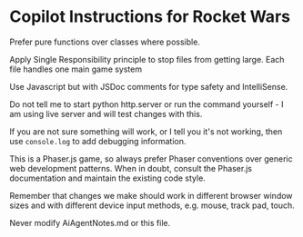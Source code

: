 # Copilot Instructions for Rocket Wars

Prefer pure functions over classes where possible.

Apply Single Responsibility principle to stop files from getting large. Each file handles one main game system

Use Javascript but with JSDoc comments for type safety and IntelliSense.

Do not tell me to start python http.server or run the command yourself - I am using live server and will test changes with this.

If you are not sure something will work, or I tell you it's not working, then use `console.log` to add debugging information.

This is a Phaser.js game, so always prefer Phaser conventions over generic web development patterns. When in doubt, consult the Phaser.js documentation and maintain the existing code style.

Remember that changes we make should work in different browser window sizes and with different device input methods, e.g. mouse, track pad, touch.

Never modify AiAgentNotes.md or this file.
